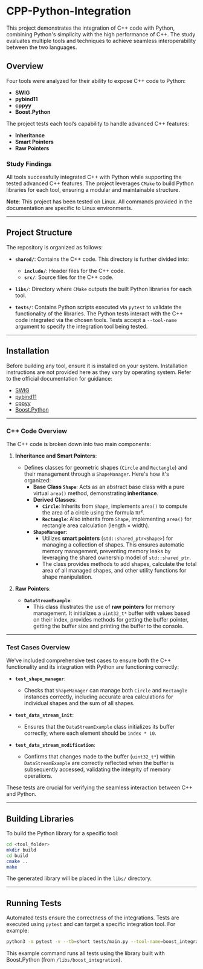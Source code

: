 
# CPP-Python-Integration

This project demonstrates the integration of C++ code with Python, combining Python's simplicity with the high performance of C++. The study evaluates multiple tools and techniques to achieve seamless interoperability between the two languages.

## Overview

Four tools were analyzed for their ability to expose C++ code to Python:

- **SWIG**
- **pybind11**
- **cppyy**
- **Boost.Python**

The project tests each tool’s capability to handle advanced C++ features:

- **Inheritance**
- **Smart Pointers**
- **Raw Pointers**

### Study Findings

All tools successfully integrated C++ with Python while supporting the tested advanced C++ features. The project leverages `CMake` to build Python libraries for each tool, ensuring a modular and maintainable structure.

**Note**: This project has been tested on Linux. All commands provided in the documentation are specific to Linux environments.

---

## Project Structure

The repository is organized as follows:

- **`shared/`**: Contains the C++ code. This directory is further divided into:
  - **`include/`**: Header files for the C++ code.
  - **`src/`**: Source files for the C++ code.
  
- **`libs/`**: Directory where `CMake` outputs the built Python libraries for each tool.

- **`tests/`**: Contains Python scripts executed via `pytest` to validate the functionality of the libraries. The Python tests interact with the C++ code integrated via the chosen tools. Tests accept a `--tool-name` argument to specify the integration tool being tested.

---

## Installation

Before building any tool, ensure it is installed on your system. Installation instructions are not provided here as they vary by operating system. Refer to the official documentation for guidance:

- [SWIG](http://www.swig.org)
- [pybind11](https://pybind11.readthedocs.io)
- [cppyy](https://cppyy.readthedocs.io)
- [Boost.Python](https://www.boost.org/doc/libs/release/libs/python/)

---

### C++ Code Overview

The C++ code is broken down into two main components:

1. **Inheritance and Smart Pointers**:
   - Defines classes for geometric shapes (`Circle` and `Rectangle`) and their management through a `ShapeManager`. Here's how it's organized:
     - **Base Class `Shape`**: Acts as an abstract base class with a pure virtual `area()` method, demonstrating **inheritance**. 
     - **Derived Classes**:
       - **`Circle`**: Inherits from `Shape`, implements `area()` to compute the area of a circle using the formula πr².
       - **`Rectangle`**: Also inherits from `Shape`, implementing `area()` for rectangle area calculation (length × width).
     - **`ShapeManager`**:
       - Utilizes **smart pointers** (`std::shared_ptr<Shape>`) for managing a collection of shapes. This ensures automatic memory management, preventing memory leaks by leveraging the shared ownership model of `std::shared_ptr`.
       - The class provides methods to add shapes, calculate the total area of all managed shapes, and other utility functions for shape manipulation.

2. **Raw Pointers**:
   - **`DataStreamExample`**:
     - This class illustrates the use of **raw pointers** for memory management. It initializes a `uint32_t*` buffer with values based on their index, provides methods for getting the buffer pointer, getting the buffer size and printing the buffer to the console.

---

### Test Cases Overview

We've included comprehensive test cases to ensure both the C++ functionality and its integration with Python are functioning correctly:

- **`test_shape_manager`**:
  - Checks that `ShapeManager` can manage both `Circle` and `Rectangle` instances correctly, including accurate area calculations for individual shapes and the sum of all shapes.

- **`test_data_stream_init`**:
  - Ensures that the `DataStreamExample` class initializes its buffer correctly, where each element should be `index * 10`.

- **`test_data_stream_modification`**:
  - Confirms that changes made to the buffer (`uint32_t*`) within `DataStreamExample` are correctly reflected when the buffer is subsequently accessed, validating the integrity of memory operations.

These tests are crucial for verifying the seamless interaction between C++ and Python.

---

## Building Libraries

To build the Python library for a specific tool:

```bash
cd <tool_folder>
mkdir build
cd build
cmake ..
make
```

The generated library will be placed in the `libs/` directory.

---

## Running Tests

Automated tests ensure the correctness of the integrations. Tests are executed using `pytest` and can target a specific integration tool. For example:

```bash
python3 -m pytest -v --tb=short tests/main.py --tool-name=boost_integration
```

This example command runs all tests using the library built with Boost.Python (from `/libs/boost_integration`).

